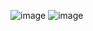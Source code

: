 ![image](https://github.com/user-attachments/assets/624c9566-1cb0-431b-983c-d2b3bab4bc62)
![image](https://github.com/user-attachments/assets/1937215d-fe8c-4e68-b133-30b0643ee88c)
